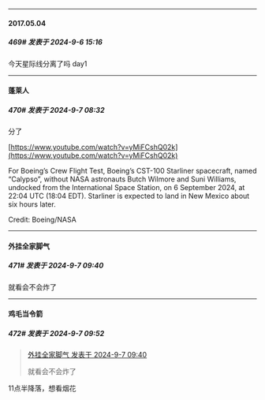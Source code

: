 ﻿
*****

####  2017.05.04  
##### 469#       发表于 2024-9-6 15:16

今天星际线分离了吗 day1


*****

####  蓬莱人  
##### 470#       发表于 2024-9-7 08:32

分了

[https://www.youtube.com/watch?v=yMiFCshQ02k](https://www.youtube.com/watch?v=yMiFCshQ02k)

For Boeing’s Crew Flight Test, Boeing’s CST-100 Starliner spacecraft, named “Calypso”, without NASA astronauts Butch Wilmore and Suni Williams, undocked from the International Space Station, on 6 September 2024, at 22:04 UTC (18:04 EDT). Starliner is expected to land in New Mexico about six hours later.

Credit: Boeing/NASA


*****

####  外挂全家脚气  
##### 471#       发表于 2024-9-7 09:40

就看会不会炸了


*****

####  鸡毛当令箭  
##### 472#       发表于 2024-9-7 09:52

<blockquote><a href="httphttps://bbs.saraba1st.com/2b/forum.php?mod=redirect&amp;goto=findpost&amp;pid=66135414&amp;ptid=2188884" target="_blank">外挂全家脚气 发表于 2024-9-7 09:40</a>

就看会不会炸了</blockquote>
11点半降落，想看烟花

